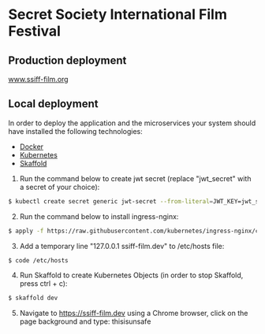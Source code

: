 # Secret Society International Film Festival

## Production deployment

www.ssiff-film.org

## Local deployment

In order to deploy the application and the microservices your system should have installed the following technologies:

- [Docker](https://www.docker.com/)
- [Kubernetes](https://kubernetes.io/)
- [Skaffold](https://skaffold.dev/)

1. Run the command below to create jwt secret (replace "jwt_secret" with a secret of your choice):

```bash
$ kubectl create secret generic jwt-secret --from-literal=JWT_KEY=jwt_secret
```

2. Run the command below to install ingress-nginx:

```bash
$ apply -f https://raw.githubusercontent.com/kubernetes/ingress-nginx/controller-v0.45.0/deploy/static/provider/cloud/deploy.yaml
```

3. Add a temporary line "127.0.0.1 ssiff-film.dev" to /etc/hosts file:

```bash
$ code /etc/hosts
```

4. Run Skaffold to create Kubernetes Objects (in order to stop Skaffold, press ctrl + c):

```bash
$ skaffold dev
```

5. Navigate to https://ssiff-film.dev using a Chrome browser, click on the page background and type: thisisunsafe
